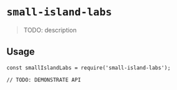 # `small-island-labs`

> TODO: description

## Usage

```
const smallIslandLabs = require('small-island-labs');

// TODO: DEMONSTRATE API
```
